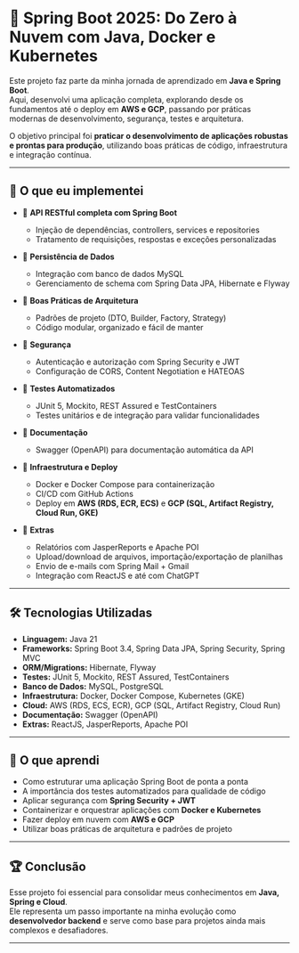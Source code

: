 # 🚀 Spring Boot 2025: Do Zero à Nuvem com Java, Docker e Kubernetes  

Este projeto faz parte da minha jornada de aprendizado em **Java e Spring Boot**.  
Aqui, desenvolvi uma aplicação completa, explorando desde os fundamentos até o deploy em **AWS e GCP**, passando por práticas modernas de desenvolvimento, segurança, testes e arquitetura.  

O objetivo principal foi **praticar o desenvolvimento de aplicações robustas e prontas para produção**, utilizando boas práticas de código, infraestrutura e integração contínua.  

---

## 📌 O que eu implementei  

- 🔹 **API RESTful completa com Spring Boot**  
  - Injeção de dependências, controllers, services e repositories  
  - Tratamento de requisições, respostas e exceções personalizadas  

- 🔹 **Persistência de Dados**  
  - Integração com banco de dados MySQL  
  - Gerenciamento de schema com Spring Data JPA, Hibernate e Flyway  

- 🔹 **Boas Práticas de Arquitetura**  
  - Padrões de projeto (DTO, Builder, Factory, Strategy)  
  - Código modular, organizado e fácil de manter  

- 🔹 **Segurança**  
  - Autenticação e autorização com Spring Security e JWT  
  - Configuração de CORS, Content Negotiation e HATEOAS  

- 🔹 **Testes Automatizados**  
  - JUnit 5, Mockito, REST Assured e TestContainers  
  - Testes unitários e de integração para validar funcionalidades  

- 🔹 **Documentação**  
  - Swagger (OpenAPI) para documentação automática da API  

- 🔹 **Infraestrutura e Deploy**  
  - Docker e Docker Compose para containerização  
  - CI/CD com GitHub Actions  
  - Deploy em **AWS (RDS, ECR, ECS)** e **GCP (SQL, Artifact Registry, Cloud Run, GKE)**  

- 🔹 **Extras**  
  - Relatórios com JasperReports e Apache POI  
  - Upload/download de arquivos, importação/exportação de planilhas  
  - Envio de e-mails com Spring Mail + Gmail  
  - Integração com ReactJS e até com ChatGPT  

---

## 🛠️ Tecnologias Utilizadas  

- **Linguagem:** Java 21  
- **Frameworks:** Spring Boot 3.4, Spring Data JPA, Spring Security, Spring MVC  
- **ORM/Migrations:** Hibernate, Flyway  
- **Testes:** JUnit 5, Mockito, REST Assured, TestContainers  
- **Banco de Dados:** MySQL, PostgreSQL  
- **Infraestrutura:** Docker, Docker Compose, Kubernetes (GKE)  
- **Cloud:** AWS (RDS, ECS, ECR), GCP (SQL, Artifact Registry, Cloud Run)  
- **Documentação:** Swagger (OpenAPI)  
- **Extras:** ReactJS, JasperReports, Apache POI  

---

## 🎯 O que aprendi  

- Como estruturar uma aplicação Spring Boot de ponta a ponta  
- A importância dos testes automatizados para qualidade de código  
- Aplicar segurança com **Spring Security + JWT**  
- Containerizar e orquestrar aplicações com **Docker e Kubernetes**  
- Fazer deploy em nuvem com **AWS e GCP**  
- Utilizar boas práticas de arquitetura e padrões de projeto  

---

## 🏆 Conclusão  

Esse projeto foi essencial para consolidar meus conhecimentos em **Java, Spring e Cloud**.  
Ele representa um passo importante na minha evolução como **desenvolvedor backend** e serve como base para projetos ainda mais complexos e desafiadores.  

---
